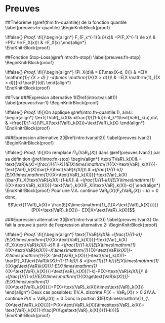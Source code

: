 # Preuves 

##Théorème (\@ref(thm:fn-quantile)) de la fonction quantile 
\label{preuves:fn-quantile}
\BeginKnitrBlock{proof}<div class="proof">\iffalse{} <span class="proof"><em>Proof. </em></span>  \fi{}\begin{align*}
F_{F_x^{-1}(u)}(x)& =P(F_X^{-1} \le x)\\
& =P(U \le F_X(x))\\
& =F_X(x)
\end{align*}</div>\EndKnitrBlock{proof}

##Fonction Stop-Loss(\@ref(intro:fn-stop))
\label{preuves:fn-stop}
\BeginKnitrBlock{proof}<div class="proof">\iffalse{} <span class="proof"><em>Proof. </em></span>  \fi{}\begin{align*}
\Pi_X(d)& = E[\max(X-d, 0)]\\
& =E[X  \mathrm{1}_{ \{X > d\} } -d\times \mathrm{1}_{\{X > d\}}]\\
& =E[X \mathrm{1}_{\{X > d\}}]-d \bar{F}(d)\\
\end{align*}</div>\EndKnitrBlock{proof}

##Tvar
###Expresion alternative 1(\@ref(intro:tvar:alt1)) 
\label{preuves:tvar:1}
\BeginKnitrBlock{proof}<div class="proof">\iffalse{} <span class="proof"><em>Proof. </em></span>  \fi{}On applique \@ref(intro:fn-quantile:1), ainsi:
\begin{align*}
\text{TVaR}_k(X)& =\frac{1}{(1-k)}\int_k^1\text{VaR}_k(u)\,du\\
& =\frac{1}{1-k}(\Pi_X(\text{VaR}_k(X)))+\text{VaR}_k(X)
\end{align*}</div>\EndKnitrBlock{proof}

###Expression alternative 2(\@ref(intro:tvar:alt2))
\label{preuves:tvar:2}
\BeginKnitrBlock{proof}<div class="proof">\iffalse{} <span class="proof"><em>Proof. </em></span>  \fi{}On remplace $\Pi_X(\text{VaR}_k(X))$ dans \@ref(preuves:tvar:2) par sa définition \@ref(intro:fn-stop)
\begin{align*}
\text{TVaR}_k(X)& = \text{VaR}_k(X)+\frac{1}{(1-k)}(E[X\times\mathrm{1}_{\{X>\text{VaR}_k(X)\}}]-\text{VaR}_k(X)\bar{F}(\text{VaR}_k(X)))\\
& =\frac{1}{(1-k)}[E[X\times\mathrm{1}_{\{X>\text{VaR}_k(X)\}}]-\text{Var}_k(X)(\bar{F}_X(\text{VaR}_k(X))-(1-k))]\\
& =\frac{1}{(1-k)}[E[X\times\mathrm{1}_{\{X>\text{VaR}_k(X)\}}]-\text{Var}_k(X)(F_X(\text{VaR}_k(X))-k)]
\end{align*}</div>\EndKnitrBlock{proof}
Pour une V.A. continue $\text{VaR}_k(X)(F_X(\text{VaR}_k(X))-k)=0$ donc,
$$\text{TVaR}_k(X)= \frac{E[X\times\mathrm{1}_{\{X>\text{VaR}_k(X)\}}]}{P(X>\text{VaR}_k(X))}= E[X|X>\text{VaR}_k(X)]$$

###Expression alternative 3(\@ref(intro:tvar:alt3))
\label{preuves:tvar:3}
On fait la preuve à partir de l'expression alternative 2:
\BeginKnitrBlock{proof}<div class="proof">\iffalse{} <span class="proof"><em>Proof. </em></span>  \fi{}\begin{align*}
\text{TVaR}_k(X)& =\frac{1}{(1-k)}[E[X\times\mathrm{1}_{\{X>\text{VaR}_k(X)\}}]-\text{Var}_k(X)(F_X(\text{VaR}_k(X))-k)]\\
& =\frac{1}{(1-k)}[E[X\times\mathrm{1}_{\{X>\text{VaR}_k(X)\}}+X\times\mathrm{1}_{\{X=\text{VaR}_k(X)\}}-X\times\mathrm{1}_{\{X=\text{VaR}_k(X)\}}]-\text{Var}_k(X)(1-\bar{F}_X(\text{VaR}_k(X))-(1-(1-k)))\\
& =\frac{1}{(1-k)}\{E[X\times\mathrm{1}_{\{X\ge\text{VaR}_k(X)\}}]-E[X\times\mathrm{1}_{\{X=\text{VaR}_k(X)\}}]+\text{VaR}_k(X)[(1-k)-P(X>\text{VaR}_k(X))]\}\\
& =\frac{1}{(1-k)}\{E[X\times\mathrm{1}_{\{X\ge\text{VaR}_k(X)\}}]-(E[X\times\mathrm{1}_{\{X=\text{VaR}_k(X)\}}]+P(X>\text{VaR}_k(X))\times\text{VaR}_k(X))\}
\end{align*}
Deux cas possibles: 
1)V.A. discrète $P(X=\text{VaR}_k(X))>0$ 
2)V.A. continue $P(X=\text{VaR}_k(X))=0$ 
Donc la portion $(E[X\times\mathrm{1}_{\{X=\text{VaR}_k(X)\}}]+P(X>\text{VaR}_k(X))\times\text{VaR}_k(X))=  \text{VaR}_k(X)[1-\frac{P(X\ge\text{VaR}_k(X))}{(1-k)}]$</div>\EndKnitrBlock{proof}



















